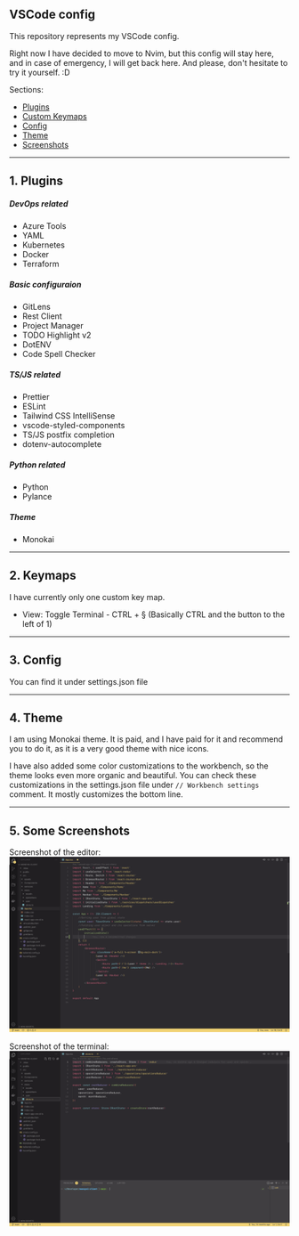 ## VSCode config

This repository represents my VSCode config.

Right now I have decided to move to Nvim, but this config will stay here, and in case of emergency, I will get back here. And please, don't hesitate to try it yourself. :D

Sections:

- [Plugins](#1.-plugins)
- [Custom Keymaps](#2.-keymaps)
- [Config](#3.-config)
- [Theme](#4.-theme)
- [Screenshots](#5.-some-screenshots)

---

## 1. Plugins

##### DevOps related

- Azure Tools
- YAML
- Kubernetes
- Docker
- Terraform

##### Basic configuraion

- GitLens
- Rest Client
- Project Manager
- TODO Highlight v2
- DotENV
- Code Spell Checker

##### TS/JS related

- Prettier
- ESLint
- Tailwind CSS IntelliSense
- vscode-styled-components
- TS/JS postfix completion
- dotenv-autocomplete

##### Python related

- Python
- Pylance

##### Theme

- Monokai

---

## 2. Keymaps

I have currently only one custom key map.

- View: Toggle Terminal - CTRL + § (Basically CTRL and the button to the left of 1)

---

## 3. Config

You can find it under settings.json file

---

## 4. Theme

I am using Monokai theme. It is paid, and I have paid for it and recommend you to do it, as it is a very good theme with nice icons.

I have also added some color customizations to the workbench, so the theme looks even more organic and beautiful. You can check these customizations in the settings.json file under `// Workbench settings` comment. It mostly customizes the bottom line.

---

## 5. Some Screenshots

Screenshot of the editor:
![Screenshot of the editor](./screenshot.png "Screenshot of the editor")

Screenshot of the terminal:
![Screenshot of the terminal](./terminal.png "Screenshot of the terminal")
